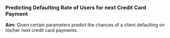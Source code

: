 ### Predicting Defaulting Rate of Users for next Credit Card Payment

**Aim:** Given certain parameters predict the chances of a client defaulting on his/her next credit card payments.

